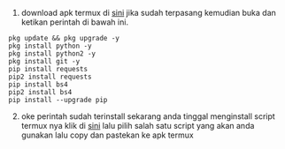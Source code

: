 1. download apk termux di [sini](https://apkcombo.com/id/termux/com.termux/download/phone-0.119.0-beta.1-apk) jika sudah terpasang kemudian buka dan ketikan perintah di bawah ini.
```
pkg update && pkg upgrade -y
pkg install python -y
pkg install python2 -y
pkg install git -y
pip install requests
pip2 install requests
pip install bs4
pip2 install bs4
pip install --upgrade pip
```
2. oke perintah sudah terinstall sekarang anda tinggal menginstall script termux nya klik di [sini](https://pahrulxd.github.io/) lalu pilih salah satu script yang akan anda gunakan lalu copy dan pastekan ke apk termux
